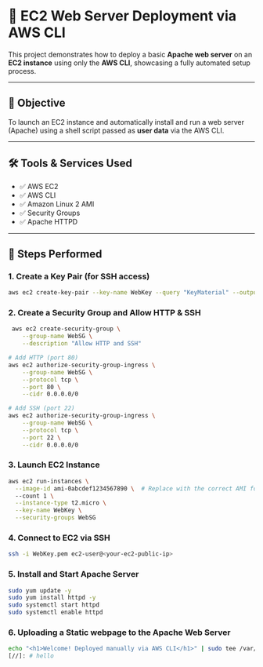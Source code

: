 # 🚀 EC2 Web Server Deployment via AWS CLI

This project demonstrates how to deploy a basic **Apache web server** on an **EC2 instance** using only the **AWS CLI**, showcasing a fully automated setup process.

---

## 📌 Objective

To launch an EC2 instance and automatically install and run a web server (Apache) using a shell script passed as **user data** via the AWS CLI.

---

## 🛠️ Tools & Services Used

- ✅ AWS EC2
- ✅ AWS CLI
- ✅ Amazon Linux 2 AMI
- ✅ Security Groups
- ✅ Apache HTTPD

---

## 🧾 Steps Performed

### 1. Create a Key Pair (for SSH access)
```bash
aws ec2 create-key-pair --key-name WebKey --query "KeyMaterial" --output text > WebKey.pem
```
### 2. Create a Security Group and Allow HTTP & SSH
```bash
 aws ec2 create-security-group \
    --group-name WebSG \
    --description "Allow HTTP and SSH"

# Add HTTP (port 80)
aws ec2 authorize-security-group-ingress \
    --group-name WebSG \
    --protocol tcp \
    --port 80 \
    --cidr 0.0.0.0/0

# Add SSH (port 22)
aws ec2 authorize-security-group-ingress \
    --group-name WebSG \
    --protocol tcp \
    --port 22 \
    --cidr 0.0.0.0/0
```

### 3. Launch EC2 Instance
```bash
aws ec2 run-instances \
  --image-id ami-0abcdef1234567890 \  # Replace with the correct AMI for your region
  --count 1 \
  --instance-type t2.micro \
  --key-name WebKey \
  --security-groups WebSG
```
### 4. Connect to EC2 via SSH
``` bash
ssh -i WebKey.pem ec2-user@<your-ec2-public-ip>
```

### 5. Install and Start Apache Server

```bash
sudo yum update -y
sudo yum install httpd -y
sudo systemctl start httpd
sudo systemctl enable httpd
```

### 6. Uploading a Static webpage to the  Apache Web Server
```bash
echo "<h1>Welcome! Deployed manually via AWS CLI</h1>" | sudo tee /var/www/html/index.html
[//]: # hello
```
